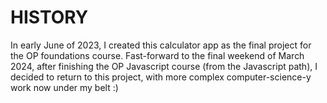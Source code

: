 # HISTORY

In early June of 2023, I created this calculator app as the final project for the OP foundations course.
Fast-forward to the final weekend of March 2024, after finishing the OP Javascript course (from the Javascript path), I decided to return to this project, with more complex computer-science-y work now under my belt :)
